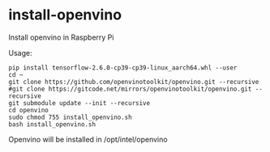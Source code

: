 # install-openvino

Install openvino in Raspberry Pi

Usage:

```shell
pip install tensorflow-2.6.0-cp39-cp39-linux_aarch64.whl --user
cd ~
git clone https://github.com/openvinotoolkit/openvino.git --recursive
#git clone https://gitcode.net/mirrors/openvinotoolkit/openvino.git --recursive
git submodule update --init --recursive
cd openvino
sudo chmod 755 install_openvino.sh
bash install_openvino.sh
```

Openvino will be installed in /opt/intel/openvino
